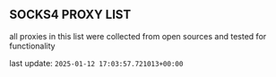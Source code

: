## SOCKS4 PROXY LIST

all proxies in this list were collected from open sources and tested for functionality

last update: `2025-01-12 17:03:57.721013+00:00`